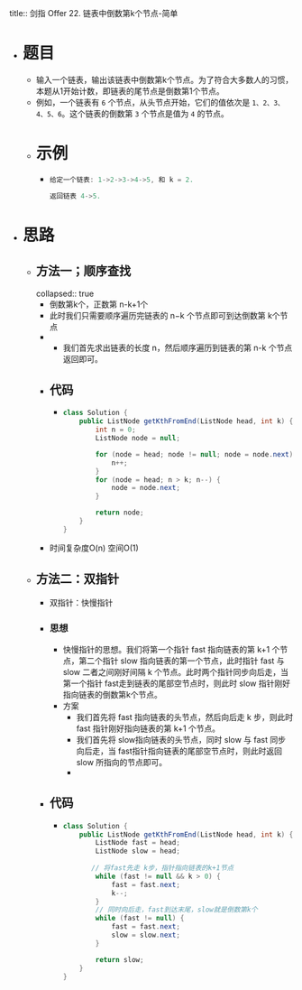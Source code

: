 title:: 剑指 Offer 22. 链表中倒数第k个节点-简单

- # 题目
	- 输入一个链表，输出该链表中倒数第k个节点。为了符合大多数人的习惯，本题从1开始计数，即链表的尾节点是倒数第1个节点。
	- 例如，一个链表有 `6` 个节点，从头节点开始，它们的值依次是 `1、2、3、4、5、6`。这个链表的倒数第 `3` 个节点是值为 `4` 的节点。
	- # 示例
		- ```java
		  给定一个链表: 1->2->3->4->5, 和 k = 2.
		  
		  返回链表 4->5.
		  ```
- # 思路
	- ## 方法一；顺序查找
	  collapsed:: true
		- 倒数第k个，正数第 n-k+1个
		- 此时我们只需要顺序遍历完链表的 n−k 个节点即可到达倒数第 k个节点
		- - 我们首先求出链表的长度 n，然后顺序遍历到链表的第 n-k 个节点返回即可。
		- ## 代码
			- ```java
			  class Solution {
			      public ListNode getKthFromEnd(ListNode head, int k) {
			          int n = 0;
			          ListNode node = null;
			  
			          for (node = head; node != null; node = node.next) {
			              n++;
			          }
			          for (node = head; n > k; n--) {
			              node = node.next;
			          }
			  
			          return node;
			      }
			  }
			  
			  ```
		- 时间复杂度O(n) 空间O(1)
	- ## 方法二：双指针
		- 双指针：快慢指针
		- ### 思想
			- 快慢指针的思想。我们将第一个指针 fast 指向链表的第 k+1 个节点，第二个指针 slow 指向链表的第一个节点，此时指针 fast 与 slow 二者之间刚好间隔 k 个节点。此时两个指针同步向后走，当第一个指针 fast走到链表的尾部空节点时，则此时 slow 指针刚好指向链表的倒数第k个节点。
			- 方案
				- 我们首先将 fast 指向链表的头节点，然后向后走 k 步，则此时 fast 指针刚好指向链表的第 k+1 个节点。
				- 我们首先将 slow指向链表的头节点，同时 slow 与 fast 同步向后走，当 fast指针指向链表的尾部空节点时，则此时返回 slow 所指向的节点即可。
				-
		- ## 代码
			- ```java
			  class Solution {
			      public ListNode getKthFromEnd(ListNode head, int k) {
			          ListNode fast = head;
			          ListNode slow = head;
			          
			         // 将fast先走 k步，指针指向链表的k+1节点
			          while (fast != null && k > 0) {
			              fast = fast.next;
			              k--;
			          }
			          // 同时向后走，fast到达末尾，slow就是倒数第k个
			          while (fast != null) {
			              fast = fast.next;
			              slow = slow.next;
			          }
			  
			          return slow;
			      }
			  }
			  ```